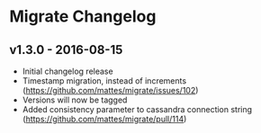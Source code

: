 # Migrate Changelog

## v1.3.0 - 2016-08-15

* Initial changelog release
* Timestamp migration, instead of increments (https://github.com/mattes/migrate/issues/102)
* Versions will now be tagged
* Added consistency parameter to cassandra connection string (https://github.com/mattes/migrate/pull/114)
